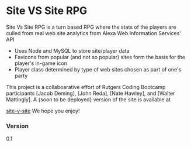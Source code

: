 # Site VS Site RPG

Site Vs Site RPG is a turn based RPG where the stats of the players are culled from real web site analytics from Alexa Web Information Services' API
  - Uses Node and MySQL to store site/player data
  - Favicons from popular (and not so popular) sites form the basis for the player's in-game icon
  - Player class determined by type of web sites chosen as part of one's party

This project is a collaboarative effort of Rutgers Coding Bootcamp participants [Jacob Deming], [John Reda], [Nate Hawley], and [Walter Mattingly].  A {soon to be deployed} version of the site is available at  

 [site-v-site](http://site-v-site.herokuapp.com)
 We hope you enjoy!

### Version
0.1

